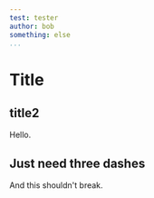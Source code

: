 ```yaml
---
test: tester
author: bob
something: else
...
```


Title
=====

title2
------

Hello.

Just need three dashes
---

And this shouldn't break.
